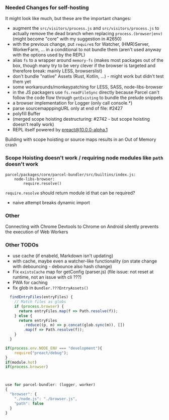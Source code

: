 ### Needed Changes for self-hosting

It might look like much, but these are the important changes:

- augment the `src/visitors/process.js` and `src/visitors/process.js` to actually remove the dead branch when replacing `process.(browser|env)` (might become "core" with my suggestion in #2650)
- with the previous change, put `require`s for Watcher, (HMR)Server, WorkerFarm, ... in a conditional to not bundle them (aren't used anyway with the options used by the REPL)
- alias `fs` to a wrapper around `memory-fs` (makes most packages out of the box, though many try to be very clever if the browser is targeted and therefore break: mainly LESS, browserslist)
- don't bundle "native" Assets (Rust, Kotlin, ...) - might work but didn't test them yet
- some workarounds/monkeypatching for LESS, SASS, node-libs-browser
- in the JS packagers use `fs.readFileSync` directly because Parcel can't follow the code flow through `getExisting` to bundle the prelude snippets
- a browser implementation for Logger (only call console.\*)
- parse sourcemapppingURL only at end of file: #2427
- polyfill Buffer
- (merged scope hoisting destructuring: #2742 - but scope hoisting doesn't really work)
- REPL itself powered by preact@10.0.0-alpha.1

Building with scope hoisting or source maps results in an Out of Memory crash

### Scope Hoisting doesn't work / requiring node modules like `path` doesn't work

```
parcel/packages/core/parcel-bundler/src/builtins/index.js:
    node-libs-browser:
        require.resolve()
```

`require.resolve` should return module id that can be required?

- naive attempt breaks dynamic import

### Other

Connecting with Chrome Devtools to Chrome on Android silently prevents the execution of Web Workers

### Other TODOs

- use cache (if enabeld, Markdown isn't updating)
- with cache, maybe even a watcher-like functionality (on state change with debouncing - debounce also hash change)
- Fix `existsCache` map for getConfig (parser.js) (file issue: not reset at runtime, not an issue with cli ???)
- PWA for caching
- fix glob in `Bundler.???EntryAssets()`

```js
  findEntryFiles(entryFiles) {
    // Match files as globs
    if (process.browser) {
      return entryFiles.map(f => Path.resolve(f));
    } else {
      return entryFiles
        .reduce((p, m) => p.concat(glob.sync(m)), [])
        .map(f => Path.resolve(f));
    }
  }
```

```js
if(process.env.NODE_ENV === "development"){
	require("preact/debug");
}
if(module.hot)
if(process.browser)



use for parcel-bundler: (logger, worker)
{
  "browser": {
    "./node.js": "./browser.js",
    "path": false
  }
}
```
